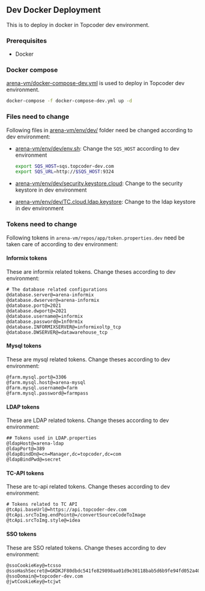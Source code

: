## Dev Docker Deployment

This is to deploy in docker in Topcoder dev environment.

### Prerequisites

  - Docker

### Docker compose

[arena-vm/docker-compose-dev.yml](../docker-compose-dev.yml) is used to deploy in Topcoder dev environment.

```bash
docker-compose -f docker-compose-dev.yml up -d
```



### Files need to change

Following files in [arena-vm/env/dev/](../env/dev/) folder need be changed according to dev environment:

- [arena-vm/env/dev/env.sh](../env/dev/env.sh): Change the `SQS_HOST` according to dev environment

  ```bash
  export SQS_HOST=sqs.topcoder-dev.com
  export SQS_URL=http://$SQS_HOST:9324
  ```

- [arena-vm/env/dev/security.keystore.cloud](../env/dev/security.keystore.cloud): Change to the security keystore in dev environment

- [arena-vm/env/dev/TC.cloud.ldap.keystore](../env/dev/TC.cloud.ldap.keystore): Change to the ldap keystore in dev environment



### Tokens need to change

Following tokens in  `arena-vm/repos/app/token.properties.dev`  need be taken care of according to dev environment:

#### Informix tokens

These are informix related tokens. Change theses according to dev environment:

```properties
# The database related configurations
@database.server@=arena-informix
@database.dwserver@=arena-informix
@database.port@=2021
@database.dwport@=2021
@database.username@=informix
@database.password@=1nf0rm1x
@database.INFORMIXSERVER@=informixoltp_tcp
@database.DWSERVER@=datawarehouse_tcp
```

#### Mysql tokens

These are mysql related tokens. Change theses according to dev environment:

```properties
@farm.mysql.port@=3306
@farm.mysql.host@=arena-mysql
@farm.mysql.username@=farm
@farm.mysql.password@=farmpass
```

#### LDAP tokens

These are LDAP related tokens. Change theses according to dev environment:

```properties
## Tokens used in LDAP.properties
@ldapHost@=arena-ldap
@ldapPort@=389
@ldapBindDn@=cn=Manager,dc=topcoder,dc=com
@ldapBindPwd@=secret
```

#### TC-API tokens

These are tc-api related tokens. Change theses according to dev environment:

```properties
# Tokens related to TC API
@tcApi.baseUrl@=https://api.topcoder-dev.com
@tcApi.srcToImg.endPoint@=/convertSourceCodeToImage
@tcApi.srcToImg.style@=idea
```

#### SSO tokens

These are SSO related tokens. Change theses according to dev environment:

```properties
@ssoCookieKey@=tcsso
@ssoHashSecret@=GKDKJF80dbdc541fe829898aa01d9e30118bab5d6b9fe94fd052a40069385f5628
@ssoDomain@=topcoder-dev.com
@jwtCookieKey@=tcjwt
```

